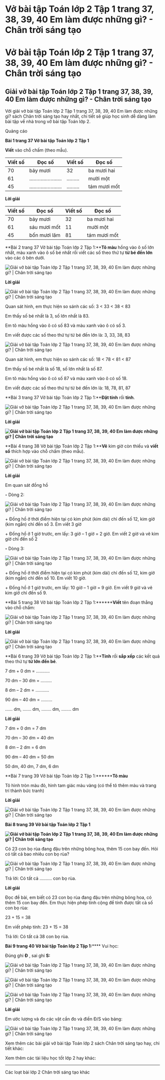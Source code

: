# Vở bài tập Toán lớp 2 Tập 1 trang 37, 38, 39, 40 Em làm được những gì? - Chân trời sáng tạo

# Vở bài tập Toán lớp 2 Tập 1 trang 37, 38, 39, 40 Em làm được những gì? - Chân trời sáng tạo

## Giải vở bài tập Toán lớp 2 Tập 1 trang 37, 38, 39, 40 Em làm được những gì? - Chân trời sáng tạo

Với giải vở bài tập Toán lớp 2 Tập 1 trang 37, 38, 39, 40 Em làm được những gì? sách Chân trời sáng tạo hay nhất, chi tiết sẽ giúp học sinh dễ dàng làm bài tập về nhà trong vở bài tập Toán lớp 2.

Quảng cáo

**Bài 1 trang 37 Vở bài tập Toán lớp 2 Tập 1**

**Viết** vào chỗ chấm (theo mẫu).

**Viết số** |  **Đọc số** |  **Viết số** |  **Đọc số**  
---|---|---|---  
70 |  bảy mươi |  32 |  ba mươi hai  
61 |  ………………….. |  ……… |  mười một  
45 |  ………………….. |  ……… |  tám mươi mốt  
  
**Lời giải**

**Viết số** |  **Đọc số** |  **Viết số** |  **Đọc số**  
---|---|---|---  
70 |  bảy mươi |  32 |  ba mươi hai  
61 |  sáu mươi mốt |  11 |  mười một  
45 |  bốn mươi lăm |  81 |  tám mươi mốt  
  
  


**Bài 2 trang 37 Vở bài tập Toán lớp 2 Tập 1:****Tô màu** hồng vào ô số lớn nhất, màu xanh vào ô số bé nhất rồi viết các số theo thứ tự **từ bé đến lớn** vào các ô bên dưới.

![Giải vở bài tập Toán lớp 2 Tập 1 trang 37, 38, 39, 40 Em làm được những gì? | Chân trời sáng tạo](https://vietjack.com/vbt-toan-2-ct/images/em-lam-duoc-nhung-gi-trang-37-38-39-40-115716.PNG)

**Lời giải**

![Giải vở bài tập Toán lớp 2 Tập 1 trang 37, 38, 39, 40 Em làm được những gì? | Chân trời sáng tạo](https://vietjack.com/vbt-toan-2-ct/images/em-lam-duoc-nhung-gi-trang-37-38-39-40-115718.PNG)

Quan sát hình, em thực hiện so sánh các số: 3 < 33 < 38 < 83

Em thấy số bé nhất là 3, số lớn nhất là 83.

Em tô màu hồng vào ô có số 83 và màu xanh vào ô có số 3.

Em viết được các số theo thứ tự từ bé đến lớn là: 3, 33, 38, 83

![Giải vở bài tập Toán lớp 2 Tập 1 trang 37, 38, 39, 40 Em làm được những gì? | Chân trời sáng tạo](https://vietjack.com/vbt-toan-2-ct/images/em-lam-duoc-nhung-gi-trang-37-38-39-40-115719.PNG)

Quan sát hình, em thực hiện so sánh các số: 18 < 78 < 81 < 87

Em thấy số bé nhất là số 18, số lớn nhất là số 87.

Em tô màu hồng vào ô có số 87 và màu xanh vào ô có số 18.

Em viết được các số theo thứ tự từ bé đến lớn là: 18, 78, 81, 87

**Bài 3 trang 37 Vở bài tập Toán lớp 2 Tập 1:****Đặt tính** rồi **tính**.

![Giải vở bài tập Toán lớp 2 Tập 1 trang 37, 38, 39, 40 Em làm được những gì? | Chân trời sáng tạo](https://vietjack.com/vbt-toan-2-ct/images/em-lam-duoc-nhung-gi-trang-37-38-39-40-115722.PNG)

**Lời giải**

**![Giải vở bài tập Toán lớp 2 Tập 1 trang 37, 38, 39, 40 Em làm được những gì? | Chân trời sáng tạo](https://vietjack.com/vbt-toan-2-ct/images/em-lam-duoc-nhung-gi-trang-37-38-39-40-115717.PNG)**

**Bài 4 trang 38 Vở bài tập Toán lớp 2 Tập 1:****Vẽ** kim giờ còn thiếu và **viết số** thích hợp vào chỗ chấm (theo mẫu).

![Giải vở bài tập Toán lớp 2 Tập 1 trang 37, 38, 39, 40 Em làm được những gì? | Chân trời sáng tạo](https://vietjack.com/vbt-toan-2-ct/images/em-lam-duoc-nhung-gi-trang-37-38-39-40-115725.PNG)

**Lời giải**

Em quan sát đồng hồ

**-** Dòng 2:

![Giải vở bài tập Toán lớp 2 Tập 1 trang 37, 38, 39, 40 Em làm được những gì? | Chân trời sáng tạo](https://vietjack.com/vbt-toan-2-ct/images/em-lam-duoc-nhung-gi-trang-37-38-39-40-115720.PNG)

\+ Đồng hồ ở thời điểm hiện tại có kim phút (kim dài) chỉ đến số 12, kim giờ (kim ngắn) chỉ đến số 3. Em viết 3 giờ

\+ Đồng hồ ở 1 giờ trước, em lấy: 3 giờ – 1 giờ = 2 giờ. Em viết 2 giờ và vẽ kim giờ chỉ đến số 2

**-** Dòng 3:

![Giải vở bài tập Toán lớp 2 Tập 1 trang 37, 38, 39, 40 Em làm được những gì? | Chân trời sáng tạo](https://vietjack.com/vbt-toan-2-ct/images/em-lam-duoc-nhung-gi-trang-37-38-39-40-115726.PNG)

\+ Đồng hồ ở thời điểm hiện tại có kim phút (kim dài) chỉ đến số 12, kim giờ (kim ngắn) chỉ đến số 10. Em viết 10 giờ.

\+ Đồng hồ ở 1 giờ trước, em lấy: 10 giờ – 1 giờ = 9 giờ. Em viết 9 giờ và vẽ kim giờ chỉ đến số 9.

**Bài 5 trang 38 Vở bài tập Toán lớp 2 Tập 1:********Viết** tên đoạn thẳng vào chỗ chấm:

![Giải vở bài tập Toán lớp 2 Tập 1 trang 37, 38, 39, 40 Em làm được những gì? | Chân trời sáng tạo](https://vietjack.com/vbt-toan-2-ct/images/em-lam-duoc-nhung-gi-trang-37-38-39-40-115721.PNG)

**Lời giải**

![Giải vở bài tập Toán lớp 2 Tập 1 trang 37, 38, 39, 40 Em làm được những gì? | Chân trời sáng tạo](https://vietjack.com/vbt-toan-2-ct/images/em-lam-duoc-nhung-gi-trang-37-38-39-40-115723.PNG)

**Bài 6 trang 39 Vở bài tập Toán lớp 2 Tập 1:****Tính** rồi **sắp xếp** các kết quả theo thứ tự **từ lớn đến bé**.

7 dm + 0 dm = ………..

70 dm – 30 dm = ………

8 dm – 2 dm = ………..

90 dm – 40 dm = ………

…… dm, ……. dm, …….. dm, …….. dm

**Lời giải**

7 dm + 0 dm = 7 dm

70 dm – 30 dm = 40 dm

8 dm – 2 dm = 6 dm

90 dm – 40 dm = 50 dm

50 dm, 40 dm, 7 dm, 6 dm

**Bài 7 trang 39 Vở bài tập Toán lớp 2 Tập 1:********Tô màu**

Tô hình tròn màu đỏ, hình tam giác màu vàng (có thể tô thêm màu và trang trí thành bức tranh)

**Lời giải**

![Giải vở bài tập Toán lớp 2 Tập 1 trang 37, 38, 39, 40 Em làm được những gì? | Chân trời sáng tạo](https://vietjack.com/vbt-toan-2-ct/images/em-lam-duoc-nhung-gi-trang-37-38-39-40-115724.PNG)

**Bài 8 trang 39 Vở bài tập Toán lớp 2 Tập 1**

**![Giải vở bài tập Toán lớp 2 Tập 1 trang 37, 38, 39, 40 Em làm được những gì? | Chân trời sáng tạo](https://vietjack.com/vbt-toan-2-ct/images/em-lam-duoc-nhung-gi-trang-37-38-39-40-115728.PNG)**

Có 23 con bọ rùa đang đậu trên những bông hoa, thêm 15 con bay đến. Hỏi có tất cả bao nhiêu con bọ rùa? 

![Giải vở bài tập Toán lớp 2 Tập 1 trang 37, 38, 39, 40 Em làm được những gì? | Chân trời sáng tạo](https://vietjack.com/vbt-toan-2-ct/images/em-lam-duoc-nhung-gi-trang-37-38-39-40-115727.PNG)

Trả lời: Có tất cả ………. con bọ rùa. 

**Lời giải**

Đọc đề bài, em biết có 23 con bọ rùa đang đậu trên những bông hoa, có thêm 15 con bay đến. Em thực hiện phép tính cộng để tính được tất cả số con bọ rùa:

23 + 15 = 38

Em viết phép tính: 23 + 15 = 38

Trả lời: Có tất cả 38 con bọ rùa. 

**Bài 9 trang 40 Vở bài tập Toán lớp 2 Tập 1:****** Vui học:

Đúng ghi **Đ** , sai ghi **S:**

![Giải vở bài tập Toán lớp 2 Tập 1 trang 37, 38, 39, 40 Em làm được những gì? | Chân trời sáng tạo](https://vietjack.com/vbt-toan-2-ct/images/em-lam-duoc-nhung-gi-trang-37-38-39-40-115740.PNG)

![Giải vở bài tập Toán lớp 2 Tập 1 trang 37, 38, 39, 40 Em làm được những gì? | Chân trời sáng tạo](https://vietjack.com/vbt-toan-2-ct/images/em-lam-duoc-nhung-gi-trang-37-38-39-40-115741.PNG)

![Giải vở bài tập Toán lớp 2 Tập 1 trang 37, 38, 39, 40 Em làm được những gì? | Chân trời sáng tạo](https://vietjack.com/vbt-toan-2-ct/images/em-lam-duoc-nhung-gi-trang-37-38-39-40-115742.PNG)

**Lời giải**

Em ước lượng và đo các vật cần đo và điền Đ/S vào bảng:

![Giải vở bài tập Toán lớp 2 Tập 1 trang 37, 38, 39, 40 Em làm được những gì? | Chân trời sáng tạo](https://vietjack.com/vbt-toan-2-ct/images/em-lam-duoc-nhung-gi-trang-37-38-39-40-115730.PNG)

Xem thêm các bài giải vở bài tập Toán lớp 2 sách Chân trời sáng tạo hay, chi tiết khác:

Xem thêm các tài liệu học tốt lớp 2 hay khác:

* * *

Các loạt bài lớp 2 Chân trời sáng tạo khác
